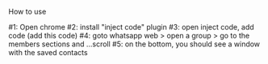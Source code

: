 How to use

#1: Open chrome
#2: install "inject code" plugin
#3: open inject code, add code (add this code)
#4: goto whatsapp web > open a group > go to the members sections and ...scroll
#5: on the bottom, you should see a window with the saved contacts
